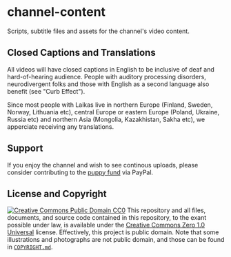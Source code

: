 # channel-content
Scripts, subtitle files and assets for the channel's video content.
## Closed Captions and Translations
All videos will have closed captions in English to be inclusive of deaf and hard-of-hearing audience. People with auditory processing disorders, neurodivergent folks and those with English as a second language also benefit (see "Curb Effect").

Since most people with Laikas live in northern Europe (Finland, Sweden, Norway, Lithuania etc), central Europe or eastern Europe (Poland, Ukraine, Russia etc) and northern Asia (Mongolia, Kazakhistan, Sakha etc), we apperciate receiving any translations.
## Support
If you enjoy the channel and wish to see continous uploads, please consider contributing to the [puppy fund](https://paypal.me/bglamours) via PayPal.
## License and Copyright
[![Creative Commons Public Domain CC0](https://licensebuttons.net/p/zero/1.0/80x15.png)](http://creativecommons.org/publicdomain/zero/1.0/)
This repository and all files, documents, and source code contained in this repository, to the exant possible under law, is available under the [Creative Commons Zero 1.0 Universal](http://creativecommons.org/publicdomain/zero/1.0/) license. Effectively, this project is public domain. Note that some illustrations and photographs are not public domain, and those can be found in [`COPYRIGHT.md`](.COPYRIGHT.md).
